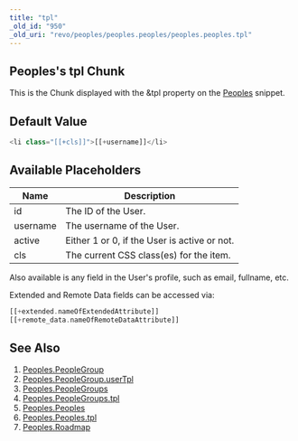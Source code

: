 ```yaml
---
title: "tpl"
_old_id: "950"
_old_uri: "revo/peoples/peoples.peoples/peoples.peoples.tpl"
---
```


## Peoples's tpl Chunk

This is the Chunk displayed with the &tpl property on the [Peoples](/extras/peoples/peoples.peoples "Peoples.Peoples") snippet.

## Default Value

``` php 
<li class="[[+cls]]">[[+username]]</li>
```

## Available Placeholders

| Name     | Description                                  |
| -------- | -------------------------------------------- |
| id       | The ID of the User.                          |
| username | The username of the User.                    |
| active   | Either 1 or 0, if the User is active or not. |
| cls      | The current CSS class(es) for the item.      |

Also available is any field in the User's profile, such as email, fullname, etc.

Extended and Remote Data fields can be accessed via:

``` php 
[[+extended.nameOfExtendedAttribute]]
[[+remote_data.nameOfRemoteDataAttribute]]
```

## See Also

1. [Peoples.PeopleGroup](/extras/peoples/peoples.peoplegroup)
  1. [Peoples.PeopleGroup.userTpl](/extras/peoples/peoples.peoplegroup/peoples.peoplegroup.usertpl)
2. [Peoples.PeopleGroups](/extras/peoples/peoples.peoplegroups)
  1. [Peoples.PeopleGroups.tpl](/extras/peoples/peoples.peoplegroups/peoples.peoplegroups.tpl)
3. [Peoples.Peoples](/extras/peoples/peoples.peoples)
  1. [Peoples.Peoples.tpl](/extras/peoples/peoples.peoples/peoples.peoples.tpl)
4. [Peoples.Roadmap](/extras/peoples/peoples.roadmap)